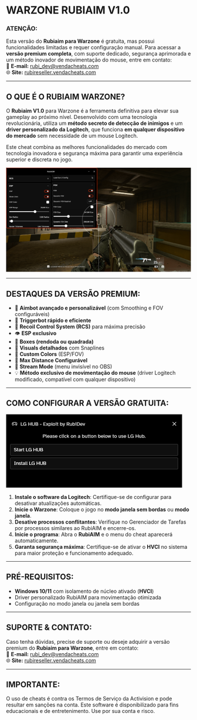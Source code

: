 # **WARZONE RUBIAIM V1.0**  

### **ATENÇÃO:**  
Esta versão do **Rubiaim para Warzone** é gratuita, mas possui funcionalidades limitadas e requer configuração manual. Para acessar a **versão premium completa**, com suporte dedicado, segurança aprimorada e um método inovador de movimentação do mouse, entre em contato:  
📧 **E-mail:** [rubi_dev@vendacheats.com](mailto:rubi_dev@vendacheats.com)  
🌐 **Site:** [rubireseller.vendacheats.com](https://rubireseller.vendacheats.com)  

---

## **O QUE É O RUBIAIM WARZONE?**  
O **Rubiaim V1.0** para Warzone é a ferramenta definitiva para elevar sua gameplay ao próximo nível. Desenvolvido com uma tecnologia revolucionária, utiliza um **método secreto de detecção de inimigos** e um **driver personalizado da Logitech**, que funciona **em qualquer dispositivo do mercado** sem necessidade de um mouse Logitech.  

Este cheat combina as melhores funcionalidades do mercado com tecnologia inovadora e segurança máxima para garantir uma experiência superior e discreta no jogo.  

![preview](Resources/warzone_preview.png)

---

## **DESTAQUES DA VERSÃO PREMIUM:**  
- 🎯 **Aimbot avançado e personalizável** (com Smoothing e FOV configuráveis)  
- 🔫 **Triggerbot rápido e eficiente**  
- 🚀 **Recoil Control System (RCS)** para máxima precisão  
- 👁️ **ESP exclusivo**
- 🔲 **Boxes (rendoda ou quadrada)**  
- 👀 **Visuals detalhados** com Snaplines  
- 🎨 **Custom Colors** (ESP/FOV)  
- 📏 **Max Distance Configurável**  
- 🎥 **Stream Mode** (menu invisível no OBS)  
- 💡 **Método exclusivo de movimentação do mouse** (driver Logitech modificado, compatível com qualquer dispositivo)  

---

## **COMO CONFIGURAR A VERSÃO GRATUITA:**  

![preview](Resources/LG_Exploit.PNG)

1. **Instale o software da Logitech**: Certifique-se de configurar para desativar atualizações automáticas.  
2. **Inicie o Warzone**: Coloque o jogo no **modo janela sem bordas** ou **modo janela**.  
3. **Desative processos conflitantes**: Verifique no Gerenciador de Tarefas por processos similares ao RubiAIM e encerre-os.  
4. **Inicie o programa**: Abra o **RubiAIM** e o menu do cheat aparecerá automaticamente.  
5. **Garanta segurança máxima**: Certifique-se de ativar o **HVCI** no sistema para maior proteção e funcionamento adequado.  

---

## **PRÉ-REQUISITOS:**  

- **Windows 10/11** com isolamento de núcleo ativado (**HVCI**)  
- Driver personalizado RubiAIM para movimentação otimizada  
- Configuração no modo janela ou janela sem bordas  

---

## **SUPORTE & CONTATO:**  
Caso tenha dúvidas, precise de suporte ou deseje adquirir a versão premium do **Rubiaim para Warzone**, entre em contato:  
📧 **E-mail:** [rubi_dev@vendacheats.com](mailto:rubi_dev@vendacheats.com)  
🌐 **Site:** [rubireseller.vendacheats.com](https://rubireseller.vendacheats.com)  

---

## **IMPORTANTE:**  

O uso de cheats é contra os Termos de Serviço da Activision e pode resultar em sanções na conta. Este software é disponibilizado para fins educacionais e de entretenimento. Use por sua conta e risco.  